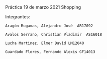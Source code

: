 Práctica 19 de marzo 2021
Shopping

Integrantes: 

    Aragón Rugamas, Alejandro José  AR17092

    Avalos Serrano, Christian Vladimir  AS16018

    Lucha Martinez, Elmer David LM12040 

    Guardado Flores, Fernando Alexis GF14013 
